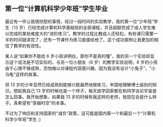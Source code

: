 ## 第一位“计算机科学少年班”学生毕业

最近有一件让我很欣慰的事情，经过一段时间的实验教学，我的第一位“少年班”学生（13 岁）已经完成计算机科学基础班的全部课程，并且超额完成了成人学生难以完成的某些难度大的“进阶练习”。教学的过程比教成人还轻松，有些课只需要一半的时间就讲完了，还有一节课作为练习直接给他了。这个成功案例让我更加的相信了教学的有效性。

某人说“如果你不能给 6 岁小孩讲明白，那你不是真的懂”，我的另一个实验却显示这个说法是不切实际的。与另一位小朋友（6 岁）的教学实验说明，6 岁的小孩由于心理不够成熟，恐怕难以对课程内容感兴趣，因为我没有设计“小兔子”，“小乌龟”这样的故事。

但 13 岁的少年显然已经成熟到能够兴致盎然地做练习，牢固地理解博士级别的知识。想起我自己 13 岁的时候也是一个样子，每天放学回家都在和同学谈论宇宙是怎么回事。我开始想象，如果我 13 岁的时候有我这样的老师，我现在会是什么样子。真希望有“穿越时空”的本事。

不过为了响应和支持国家的“减负”政策，这可能是国内第一个和最后一个“计算机科学少年班”学生 ;)
